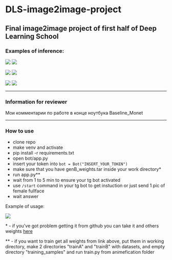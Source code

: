 # DLS-image2image-project
## Final image2image project of first half of Deep Learning School 
### Examples of inference: 

![](https://sun9-12.userapi.com/impf/oRqVmOB-Zwo3zbxNbToxFwEgchMFQsA85SPRVg/5UQNYxo7h3A.jpg?size=256x256&quality=96&sign=af7a6b6ab767acc83bef7b7bbd48f9c3&type=album)
![](https://sun9-4.userapi.com/impf/qUTt21T_3gi3NHtWPr_RBThrrnzDSG_RawxQhw/wQT8Gpf5RmI.jpg?size=256x256&quality=96&sign=f9cc2a599ae01e2588609a8de60f7918&type=album)

![](https://sun9-48.userapi.com/impf/Gck886uJ29yWMpvOyDOxFpGbCg9zWH8x_jLlig/36htaxZ-urY.jpg?size=256x256&quality=96&sign=695cffa61420ec9d21a7946e93c384e6&type=album)
![](https://sun9-41.userapi.com/impf/vpkmfsiqGNkEsOXDsmAl9iv_OF44O8K5GKQodA/CpjPqIIEaNY.jpg?size=256x256&quality=96&sign=aff009c0a29b25724bf488fecc732962&type=album)


![](https://sun9-44.userapi.com/impf/DMOhA5H0ZRRyxTiPucnd9FqKk5tQKdzEj6iYIA/f4PCScX70ak.jpg?size=256x256&quality=96&sign=0cc0b7772028e19d0245b18e0cc78da0&type=album)
![](https://sun9-50.userapi.com/impf/Z9Wd06l_zpHUauBOwJefWdpfViJlp4aDEuvXYw/6jFnOhAG1WY.jpg?size=256x256&quality=96&sign=9e33dbdf26a0e273ca7c422e79ce885d&type=album)
___
### Information for reviewer
Мои комментарии по работе в конце ноутбука Baseline_Monet
___
### How to use
- clone repo
- make venv and activate
- pip install -r requirements.txt
- open bot/app.py
- insert your token into `bot = Bot("INSERT_YOUR_TOKEN")`
- make sure that you have genB_weights.tar inside your work directory*
- run app.py**
- wait from 1 to 5 min to ensure your tg bot activated
- use `/start` command in your tg bot to get instuction or just send 1 pic of female fullface
- wait answer

Example of usage: 

![](https://sun9-79.userapi.com/impf/VuUMwpUxReaONIAzguJzMmmU58n4fLxX48kHMw/dD4AdHtoWqc.jpg?size=614x972&quality=96&sign=39134e3fb845da7b93d5a867c51e0a16&type=album)

\* - if you've got problem getting it from github you can take it and others weights [here](https://disk.yandex.ru/d/-NmOZAwlLGJCIQ)

\** - if you want to train get all weights from link above, put them in working directory, make 2 directories "trainA" and "trainB" with datasets, and empty directory "training_samples" and run train.py from animefication folder
